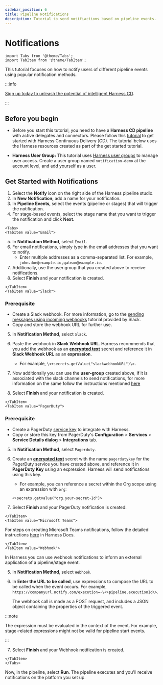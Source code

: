 ```yaml
---
sidebar_position: 6
title: Pipeline Notifications
description: Tutorial to send notifiactions based on pipeline events.
---
```

# Notifications 

<ctabanner
  buttonText="Learn More"
  title="Continue your learning journey."
  tagline="Take a Continuous Delivery & GitOps Certification today!"
  link="/certifications/continuous-delivery"
  closable={true}
  target="_self"
/>

```mdx-code-block
import Tabs from '@theme/Tabs';
import TabItem from '@theme/TabItem';
```

This tutorial focuses on how to notify users of different pipeline events using popular notification methods.

:::info

[Sign up today to unleash the potential of intelligent Harness CD](https://app.harness.io/auth/#/signup/?module=cd&utm_source=website&utm_medium=harness-developer-hub&utm_campaign=cd-plg&utm_content=tutorials-cd-approvals).

:::

## Before you begin

- Before you start this tutorial, you need to have a **Harness CD pipeline** with active delegates and connectors. Please follow this [tutorial](tutorials/cd-pipelines/kubernetes/manifest.md) to get started with Harness Continuous Delivery (CD). The tutorial below uses the Harness resources created as part of the get started tutorial. 

- **Harness User Group:** This tutorial uses [Harness user groups](/docs/platform/role-based-access-control/add-user-groups/) to manage user access. Create a user group named `notification-demo` at the account level, and add yourself as a user. 


## Get Started with Notifications

1. Select the **Notify** icon on the right side of the Harness pipeline studio. 
2. In **New Notification**, add a name for your notification.
3. In **Pipeline Events**, select the events (pipeline or stages) that will trigger the notification.
4. For stage-based events, select the stage name that you want to trigger the notification and click **Next**.

```mdx-code-block
<Tabs>
<TabItem value="Email">
```
5. In **Notification Method**, select `Email`.
6. For email notifications, simply type in the email addresses that you want to notify.
    - Enter multiple addresses as a comma-separated list. For example, `john.doe@example.io,qateam@example.io`.
7. Additionally, use the user group that you created above to receive notifications. 
8. Select **Finish** and your notification is created. 

```mdx-code-block
</TabItem>
<TabItem value="Slack">
```
### Prerequisite
- Create a Slack webhook. For more information, go to the [sending messages using incoming webhooks](https://api.slack.com/messaging/webhooks) tutorial provided by Slack. 
- Copy and store the webhook URL for further use. 

5. In **Notification Method**, select `Slack`.
6. Paste the webhook in **Slack Webhook URL**. Harness recommends that you add the webhook as an **[encrypted text](/docs/platform/secrets/add-use-text-secrets)** secret and reference it in **Slack Webhook URL** as an **expression**.
    - For example, `\<+secrets.getValue("slackwebhookURL")\>​`.
7. Now additionally you can use the **user-group** created above, if it is associated with the slack channels to send notifications, for more information on the same follow the instructions mentioned [here](/docs/continuous-delivery/x-platform-cd-features/cd-steps/notify-users-of-pipeline-events/#notify-slack-channels-in-user-groups)

8. Select **Finish** and your notification is created. 

```mdx-code-block
</TabItem>
<TabItem value="PagerDuty">
```
### Prerequisite
- Create a PagerDuty [service key](https://support.pagerduty.com/docs/services-and-integrations) to integrate with Harness.  
- Copy or store this key from PagerDuty's **Configuration** > **Services** > **Service Details dialog** > **Integrations** tab.

5. In **Notification Method**, select `Pagerduty`.
6. Create an **[encrypted text](/docs/platform/secrets/add-use-text-secrets)** secret with the name `pagerdutykey` for the PagerDuty service you have created above, and reference it in **PagerDuty Key** using an expression. Harness will send notifications using this key.
    - For example, you can reference a secret within the Org scope using an expression with `org`:  
      
    ```
    <+secrets.getvalue("org.your-secret-Id")>
    ```
7. Select **Finish** and your PagerDuty notification is created.

```mdx-code-block
</TabItem>
<TabItem value="Microsoft Teams">
```

For steps on creating Microsoft Teams notifications, follow the detailed instructions [here](/docs/continuous-delivery/x-platform-cd-features/cd-steps/notify-users-of-pipeline-events/#microsoft-teams-notifications) in Harness Docs.

```mdx-code-block
</TabItem>
<TabItem value="Webhook">
```

In Harness you can use webhook notifications to inform an external application of a pipeline/stage event. 

5. In **Notification Method**, select `Webhook`.
6. In **Enter the URL to be called**, use expressions to compose the URL to be called when the event occurs. For example, `https://companyurl.notify.com/execution=-\<+pipeline.executionId\>`.
   
   The webhook call is made as a POST request, and includes a JSON object containing the properties of the triggered event.

:::note

The expression must be evaluated in the context of the event. For example, stage-related expressions might not be valid for pipeline start events.

:::

7. Select **Finish** and your Webhook notification is created.


```mdx-code-block
</TabItem>
</Tabs>
```

Now, in the pipeline, select **Run**. The pipeline executes and you'll receive notifications on the platform you set up. 


